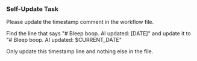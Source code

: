 ### Self-Update Task

Please update the timestamp comment in the workflow file.

Find the line that says "# Bleep boop. AI updated: [DATE]" and
update it to "# Bleep boop. AI updated: $CURRENT_DATE"

Only update this timestamp line and nothing else in the file.
###